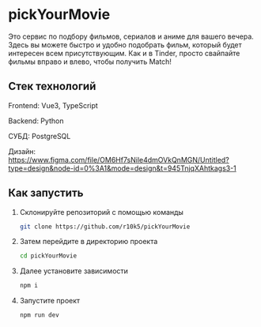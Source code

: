 # pickYourMovie

Это сервис по подбору фильмов, сериалов и аниме для вашего вечера. Здесь вы можете быстро и удобно подобрать фильм, который будет интересен всем присутствующим. Как и в Tinder, просто свайпайте фильмы вправо и влево, чтобы получить Match!

## Стек технологий 
Frontend: Vue3, TypeScript

Backend: Python

СУБД: PostgreSQL

Дизайн: https://www.figma.com/file/OM6Hf7sNile4dmOVkQnMGN/Untitled?type=design&node-id=0%3A1&mode=design&t=945TnjqXAhtkags3-1

## Как запустить 
1. Склонируйте репозиторий с помощью команды
   ```sh
   git clone https://github.com/r10k5/pickYourMovie
   ```
2. Затем перейдите в директорию проекта
   ```sh
   cd pickYourMovie
   ```
3. Далее установите зависимости
   ```sh
   npm i
   ```
4. Запустите проект
   ```sh
   npm run dev
   ```

